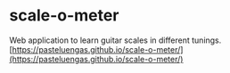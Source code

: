 # scale-o-meter
Web application to learn guitar scales in different tunings.  
[https://pasteluengas.github.io/scale-o-meter/](https://pasteluengas.github.io/scale-o-meter/)

